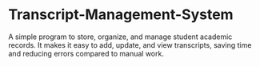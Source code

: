 # Transcript-Management-System
 A simple program to store, organize, and manage student academic records. It makes it easy to add, update, and view transcripts, saving time and reducing errors compared to manual work.
